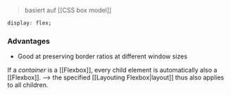 > basiert auf [[CSS box model]]

```css
display: flex;
```
### Advantages
- Good at preserving border ratios at different window sizes


If a _container_ is a [[Flexbox]], every child element is automatically also a [[Flexbox]].
--> the specified [[Layouting Flexbox|layout]] thus also applies to all children.
